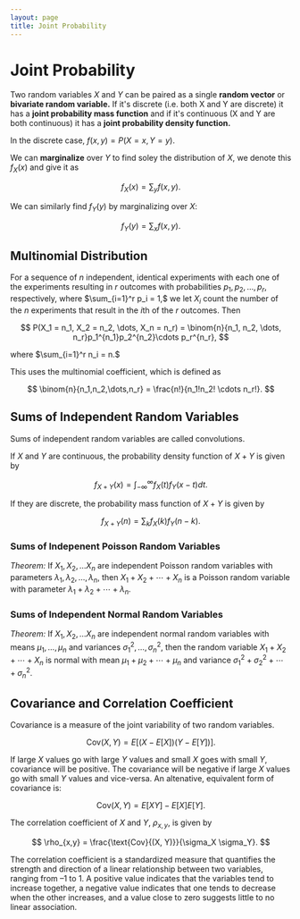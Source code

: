 ```yaml
---
layout: page
title: Joint Probability
---
```


# Joint Probability

Two random variables $X$ and $Y$ can be paired as a single **random vector** or **bivariate random variable.** If it's discrete (i.e. both X and Y are discrete) it has a **joint probability mass function** and if it's continuous (X and Y are both continuous) it has a **joint probability density function.**

In the discrete case, $f(x,y) = P(X = x, Y = y).$

We can **marginalize** over $Y$ to find soley the distribution of $X,$ we denote this $f_X(x)$ and give it as

$$  f_X(x) = \sum_y f(x, y). $$

We can similarly find $f_Y(y)$ by marginalizing over $X$:

$$  f_Y(y) = \sum_x f(x, y). $$

## Multinomial Distribution

For a sequence of $n$ independent, identical experiments with each one of the experiments resulting in $r$ outcomes with probabilities $p_1, p_2, \dots, p_r,$ respectively, where $\sum_{i=1}^r p_i = 1,$  we let $X_i$ count the number of the $n$ experiments that result in the $i$th of the $r$ outcomes. Then

$$ P(X_1 = n_1, X_2 = n_2, \dots, X_n = n_r) = \binom{n}{n_1, n_2, \dots, n_r}p_1^{n_1}p_2^{n_2}\cdots p_r^{n_r}, $$

where $\sum_{i=1}^r n_i = n.$

This uses the multinomial coefficient, which is defined as

$$ \binom{n}{n_1,n_2,\dots,n_r} = \frac{n!}{n_1!n_2! \cdots n_r!}. $$

## Sums of Independent Random Variables

Sums of independent random variables are called convolutions.

If $X$ and $Y$ are continuous, the probability density function of $X + Y$ is given by

$$ f_{X+Y}(x) = \int_{-\infty}^{\infty} f_X(t) f_Y(x - t) dt. $$

If they are discrete, the probability mass function of $X + Y$ is given by

$$ f_{X+Y}(n) = \sum_k f_X(k)f_Y(n - k). $$


### Sums of Indepenent Poisson Random Variables

*Theorem:* If $X_1, X_2, \dots X_n$ are independent Poisson random variables with parameters $\lambda_1, \lambda_2, \dots, \lambda_n,$ then $X_1 + X_2 + \cdots + X_n$ is a Poisson random variable with parameter $\lambda_1 + \lambda_2 + \cdots  + \lambda_n.$

### Sums of Independent Normal Random Variables

*Theorem:* If $X_1, X_2, \dots X_n$ are independent normal random variables with means $\mu_1, \dots, \mu_n$ and variances $\sigma_1^2, \dots, \sigma_n^2,$ then the random variable $X_1 + X_2 + \cdots + X_n$ is normal with mean $\mu_1 + \mu_2 + \cdots + \mu_n$ and variance $\sigma_1^2 + \sigma_2^2 + \cdots + \sigma_n^2.$


## Covariance and Correlation Coefficient
Covariance is a measure of the joint variability of two random variables. 

$$ \text{Cov}(X,Y) = E[(X - E[X])(Y - E[Y])]. $$

If large $X$ values go with large $Y$ values and small $X$ goes with small $Y$, covariance will be positive. The covariance will be negative if large $X$ values go with small $Y$ values and vice-versa. An altenative, equivalent form of covariance is:

$$ \text{Cov}(X,Y) = E[XY] - E[X]E[Y]. $$

The correlation coefficient of $X$ and $Y$, $\rho_{x,y},$ is given by

$$ \rho_{x,y} = \frac{\text{Cov}{(X, Y)}}{\sigma_X \sigma_Y}. $$

The correlation coefficient is a standardized measure that quantifies the strength and direction of a linear relationship between two variables, ranging from –1 to 1. A positive value indicates that the variables tend to increase together, a negative value indicates that one tends to decrease when the other increases, and a value close to zero suggests little to no linear association.